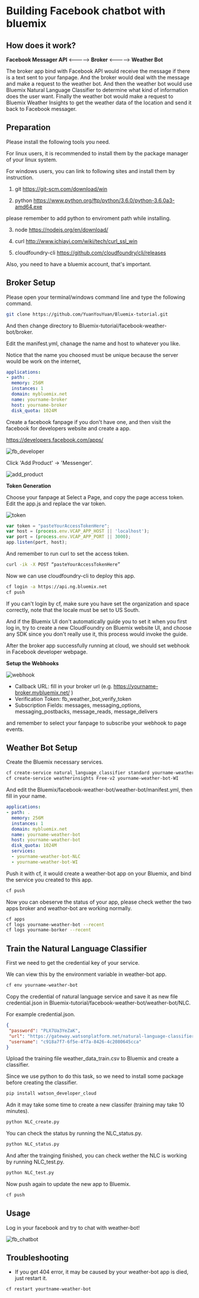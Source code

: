 # Building Facebook chatbot with bluemix

## How does it work?

**Facebook Messager API** <-----> **Broker** <-----> **Weather Bot**

The broker app bind with Facebook API would receive the message if there is a text sent to your fanpage.
And the broker would deal with the message and make a request to the weather bot.
And then the weather bot would use Bluemix Natural Language Classifier to determine what kind of 
information does the user want. Finally the weather bot would make a request to Bluemix Weather Insights 
to get the weather data of the location and send it back to Facebook messager.
	
## Preparation

Please install the following tools you need.

For linux users, it is recommended to install them by the package manager of your linux system.

For windows users, you can link to following sites and install them by instruction.

1. git https://git-scm.com/download/win

2. python https://www.python.org/ftp/python/3.6.0/python-3.6.0a3-amd64.exe

please remember to add python to enviroment path while installing.

3. node https://nodejs.org/en/download/

4. curl http://www.ichiayi.com/wiki/tech/curl_ssl_win

5. cloudfoundry-cli https://github.com/cloudfoundry/cli/releases


Also, you need to have a bluemix account, that's important.


## Broker Setup

Please open your terminal/windows command line and type the following command.

```sh
git clone https://github.com/YuanYouYuan/Bluemix-tutorial.git
```

And then change directory to Bluemix-tutorial/facebook-weather-bot/broker.

Edit the manifest.yml, chanage the name and host to whatever you like.

Notice that the name you choosed must be unique because the server would be work on the internet,

```yaml
applications:
- path: .
  memory: 256M
  instances: 1
  domain: mybluemix.net
  name: yourname-broker
  host: yourname-broker
  disk_quota: 1024M
```


Create a facebook fanpage if you don't have one, 
and then visit the facebook for developers website and create a app.

https://developers.facebook.com/apps/

![fb_developer](pic/fb_developer.png)

Click 'Add Product' -> 'Messenger'.

![add_product](pic/add_product.png)

__Token Generation__

Choose your fanpage at Select a Page, and copy the page access token.
Edit the app.js and replace the var token.

![token](pic/token.png)

```javascript
var token = "pasteYourAccessTokenHere";
var host = (process.env.VCAP_APP_HOST || 'localhost');
var port = (process.env.VCAP_APP_PORT || 3000);
app.listen(port, host);
```

And remember to run curl to set the access token.

```sh
curl -ik -X POST “pasteYourAccessTokenHere”
```

Now we can use cloudfoundry-cli to deploy this app.

```sh
cf login -a https://api.ng.bluemix.net
cf push
```

If you can't login by cf, make sure you have set the organization and space correctly, 
note that the locale must be set to  US South.

And if the Bluemix UI don't automatically guide you to set it when you first log in,
try to create a new CloudFoundry on Bluemix website UI, 
and choose any SDK since you don't really use it, 
this process would invoke the guide.

After the broker app successfully running at cloud, 
we should set webhook in Facebook developer webpage.

__Setup the Webhooks__

![webhook](pic/webhook.png)

* Callback URL: fill in your broker url (e.g. https://yourname-broker.mybluemix.net/ )
* Verification Token: fb_weather_bot_verify_token
* Subscription Fields: messages, messaging_options, messaging_postbacks, message_reads, message_delivers

and remember to select your fanpage to subscribe your webhook to page events.


## Weather Bot Setup

Create the Bluemix necessary services.

```sh
cf create-service natural_language_classifier standard yourname-weather-bot-NLC 
cf create-service weatherinsights Free-v2 yourname-weather-bot-WI
```

And edit the Bluemix/facebook-weather-bot/weather-bot/manifest.yml, then fill in your name.

```yaml
applications:
- path: .
  memory: 256M
  instances: 1
  domain: mybluemix.net
  name: yourname-weather-bot
  host: yourname-weather-bot
  disk_quota: 1024M
  services:
  - yourname-weather-bot-NLC
  - yourname-weather-bot-WI
```


Push it with cf, it would create a weather-bot app on your Bluemix, 
and bind the service you created to this app.

```sh
cf push
```

Now you can obeserve the status of your app, please check wether the two apps broker and weathor-bot are
working normally.

```sh
cf apps
cf logs yourname-weather-bot --recent
cf logs yourname-borker --recent
```


## Train the Natural Language Classifier

First we need to get the credential key of your service. 

We can view this by the environment variable in weather-bot app.

```sh
cf env yourname-weather-bot
```

Copy the credential of natural language service and save it as new file credential.json in 
Bluemix-tutorial/facebook-weather-bot/weather-bot/NLC.

For example credential.json.

```json
{
 "password": "PLX7Ua3YeZaK",
 "url": "https://gateway.watsonplatform.net/natural-language-classifier/api",
 "username": "c918a7f7-6f5e-4f7a-8426-4c2080645cca"
}
```

Upload the training file weather_data_train.csv to Bluemix and create a classifier.

Since we use python to do this task, so we need to install some package before creating the classifier.

```sh
pip install watson_developer_cloud
```

Adn it may take some time to create a new classifer (training may take 10 minutes).

```sh
python NLC_create.py
```

You can check the status by running the NLC_status.py.

```sh
python NLC_status.py
```
And after the trainging finished, you can check wether the NLC is working by running NLC_test.py.

```sh
python NLC_test.py
```

Now push again to update the new app to Bluemix.

```sh
cf push
```

## Usage

Log in your facebook and try to chat with weather-bot!

![fb_chatbot](pic/fb_chatbot.png)



## Troubleshooting

* If you get 404 error, it may be caused by your weather-bot app is died, just restart it.

```
cf restart yourtname-weather-bot
```






